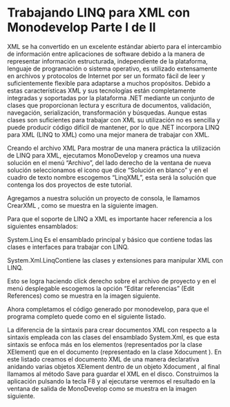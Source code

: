 # Trabajando LINQ para XML con Monodevelop Parte I de II

XML se ha convertido en un excelente estándar abierto para el intercambio de información entre aplicaciones de software debido a la manera de representar información estructurada, independiente de la plataforma, lenguaje de programación o sistema operativo, es utilizado extensamente en archivos y protocolos de Internet por ser un formato fácil de leer y suficientemente flexible para adaptarse a muchos propósitos. Debido a estas características XML y sus tecnologías están completamente integradas y soportadas por la plataforma .NET mediante un conjunto de clases que proporcionan lectura y escritura de documentos, validación, navegación, serialización, transformación y búsquedas. Aunque estas clases son suficientes para trabajar con XML su utilización no es sencilla y puede producir código difícil de mantener, por lo que .NET incorpora LINQ para XML (LINQ to XML) como una mejor manera de trabajar con XML.


Creando el archivo XML
Para mostrar de una manera práctica la utilización de LINQ para XML, ejecutamos MonoDevelop y creamos una nueva solución en el menú “Archivo”, del lado derecho de la ventana de nueva solución seleccionamos el icono que dice “Solución en blanco” y en el cuadro de texto nombre escogemos “LinqXML”, esta será la solución que contenga los dos proyectos de este tutorial.

Agregamos a nuestra solución un proyecto de consola, le llamamos CrearXML , como se muestra en la siguiente imagen.

Para que el soporte de LINQ a XML es importante hacer referencia a los siguientes ensamblados:

System.Linq Es el ensamblado principal y básico que contiene todas las clases e interfaces para trabajar con LINQ.

System.Xml.LinqContiene las clases y extensiones para manipular XML con LINQ.

Esto se logra haciendo click derecho sobre el archivo de proyecto y en el menú desplegable escogemos la opción “Editar referencias” (Edit References) como se muestra en la imagen siguiente.

Ahora completamos el código generado por monodevelop, para que el programa completo quede como en el siguiente listado.

La diferencia de la sintaxis para crear documentos XML con respecto a la sintaxis empleada con las clases del ensamblado System.Xml, es que esta sintaxis se enfoca más en los elementos (representados por la clase XElement) que en el documento (representado en la clase Xdocument ).
En este listado creamos el documento XML de una manera declarativa anidando varias objetos XElement dentro de un objeto Xdocument , al final llamamos al método Save para guardar el XML en el disco.
Construimos la aplicación pulsando la tecla F8 y al ejecutarse veremos el resultado en la ventana de salida de MonoDevelop como se muestra en la imagen siguiente.
